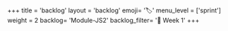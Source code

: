 +++
title = 'backlog'
layout = 'backlog'
emoji= '🏷️'
menu_level = ['sprint']
weight = 2
backlog= 'Module-JS2'
backlog_filter= '📅 Week 1'
+++
